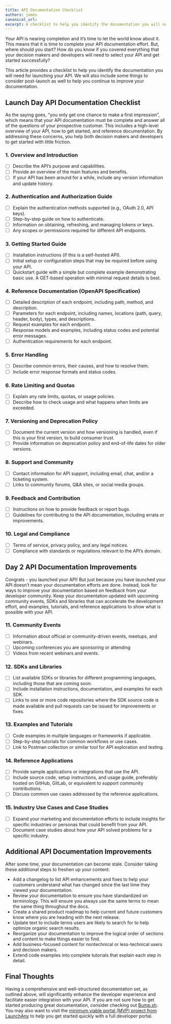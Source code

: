 ```yaml
---
title: API Documentation Checklist
authors: james
canonical_url: 
excerpt: A checklist to help you identify the documentation you will need for launching your API.
---
```


Your API is nearing completion and it’s time to let the world know about it. This means that it is time to complete your API documentation effort. But, where should you start? How do you know if you covered everything that your decision makers and developers will need to select your API and get started successfully?

This article provides a checklist to help you identify the documentation you will need for launching your API. We will also include some things to consider post-launch as well to help you continue to improve your documentation. 

## Launch Day API Documentation Checklist

As the saying goes, “you only get one chance to make a first impression”, which means that your API documentation must be complete and answer all of the questions of your prospective customer. This includes a high-level overview of your API, how to get started, and reference documentation. By addressing these concerns, you help both decision makers and developers to get started with little friction. 

### 1. **Overview and Introduction**
   - [ ] Describe the API’s purpose and capabilities.
   - [ ] Provide an overview of the main features and benefits.
   - [ ] If your API has been around for a while, include any version information and update history.

### 2. **Authentication and Authorization Guide**
   - [ ] Explain the authentication methods supported (e.g., OAuth 2.0, API keys).
   - [ ] Step-by-step guide on how to authenticate.
   - [ ] Information on obtaining, refreshing, and managing tokens or keys.
   - [ ] Any scopes or permissions required for different API endpoints.

### 3. **Getting Started Guide**
   - [ ] Installation instructions (if this is a self-hosted API).
   - [ ] Initial setup or configuration steps that may be required before using your API.
   - [ ] Quickstart guide with a simple but complete example demonstrating basic use. A GET-based operation with minimal request details is best. 

### 4. **Reference Documentation (OpenAPI Specification)**
   - [ ] Detailed description of each endpoint, including path, method, and description.
   - [ ] Parameters for each endpoint, including names, locations (path, query, header, body), types, and descriptions.
   - [ ] Request examples for each endpoint.
   - [ ] Response models and examples, including status codes and potential error messages.
   - [ ] Authentication requirements for each endpoint.
### 5. **Error Handling**
   - [ ] Describe common errors, their causes, and how to resolve them.
   - [ ] Include error response formats and status codes.

### 6. **Rate Limiting and Quotas**
   - [ ] Explain any rate limits, quotas, or usage policies.
   - [ ] Describe how to check usage and what happens when limits are exceeded.

### 7. **Versioning and Deprecation Policy**
   - [ ] Document the current version and how versioning is handled, even if this is your first version, to build consumer trust.
   - [ ] Provide information on deprecation policy and end-of-life dates for older versions.

### 8. **Support and Community**
   - [ ] Contact information for API support, including email, chat, and/or a ticketing system.
   - [ ] Links to community forums, Q&A sites, or social media groups.

### 9. **Feedback and Contribution**
   - [ ] Instructions on how to provide feedback or report bugs.
   - [ ] Guidelines for contributing to the API documentation, including errata or improvements.

### 10. **Legal and Compliance**
   - [ ] Terms of service, privacy policy, and any legal notices.
   - [ ] Compliance with standards or regulations relevant to the API’s domain.

## Day 2 API Documentation Improvements

Congrats - you launched your API! But just because you have launched your API doesn’t mean your documentation efforts are done. Instead, look for ways to improve your documentation based on feedback from your developer community. Keep your documentation updated with upcoming community events, SDKs and libraries that can accelerate the development effort, and examples, tutorials, and reference applications to show what is possible with your API. 

### 11. **Community Events**
   - [ ] Information about official or community-driven events, meetups, and webinars.
   - [ ] Upcoming conferences you are sponsoring or attending
   - [ ] Videos from recent webinars and events. 

### 12. **SDKs and Libraries**
   - [ ] List available SDKs or libraries for different programming languages, including those that are coming soon.
   - [ ] Include installation instructions, documentation, and examples for each SDK.
   - [ ] Links to one or more code repositories where the SDK source code is made available and pull requests can be issued for improvements or fixes.

### 13. **Examples and Tutorials**
   - [ ] Code examples in multiple languages or frameworks if applicable.
   - [ ] Step-by-step tutorials for common workflows or use cases.
   - [ ] Link to Postman collection or similar tool for API exploration and testing.

### 14. **Reference Applications**
   - [ ] Provide sample applications or integrations that use the API.
   - [ ] Include source code, setup instructions, and usage guide, preferably hosted on GitHub, GitLab, or equivalent to support community contributions.
   - [ ] Discuss common use cases addressed by the reference applications.

### 15. **Industry Use Cases and Case Studies**
   - [ ] Expand your marketing and documentation efforts to include insights for specific industries or personas that could benefit from your API.
   - [ ] Document case studies about how your API solved problems for a specific industry.

## Additional API Documentation Improvements

After some time, your documentation can become stale. Consider taking these additional steps to freshen up your content:

* Add a changelog to list API enhancements and fixes to help your customers understand what has changed since the last time they viewed your documentation. 
* Review your documentation to ensure you have standardized on terminology. This will ensure you always use the same terms to mean the same thing throughout the docs. 
* Create a shared product roadmap to help current and future customers know where you are heading with the next release.
* Update text to include terms users are likely to search for to help optimize organic search results.
* Reorganize your documentation to improve the logical order of sections and content to make things easier to find.
* Add business-focused content for nontechnical or less-technical users and decision makers. 
* Extend code examples into complete tutorials that explain each step in detail. 

## Final Thoughts

Having a comprehensive and well-structured documentation set, as outlined above, will significantly enhance the developer experience and facilitate easier integration with your API. If you are not sure how to get started producing great documentation, consider checking out [Bump.sh](https://bump.sh). You may also want to visit the [minimum viable portal (MVP) project from LaunchAny](https://github.com/launchany/mvp-template) to help you get started quickly with a full developer portal.
